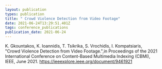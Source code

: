 ```yaml
---
layout: publication
types: publication
title: " Crowd Violence Detection from Video Footage"
date: 2021-06-24T13:29:51.401Z
tags: conference_publications
publication_date: 2021-06-24
---
```

K. Gkountakos, K. Ioannidis, T. Tsikrika, S. Vrochidis, I. Kompatsiaris, "Crowd Violence Detection from Video Footage.",in Proceedings of the 2021 International Conference on Content-Based Multimedia Indexing (CBMI), IEEE, June 2021. <https://ieeexplore.ieee.org/document/9461921>